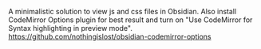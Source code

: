 A minimalistic solution to view js and css files in Obsidian.
Also install CodeMirror Options plugin for best result and turn on "Use CodeMirror for Syntax highlighting in preview mode". https://github.com/nothingislost/obsidian-codemirror-options